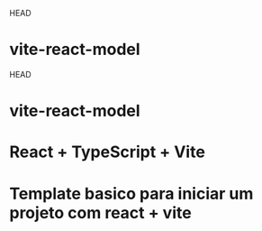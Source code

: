 HEAD
# vite-react-model

HEAD
# vite-react-model

# React + TypeScript + Vite

# Template basico para iniciar um projeto com react + vite

